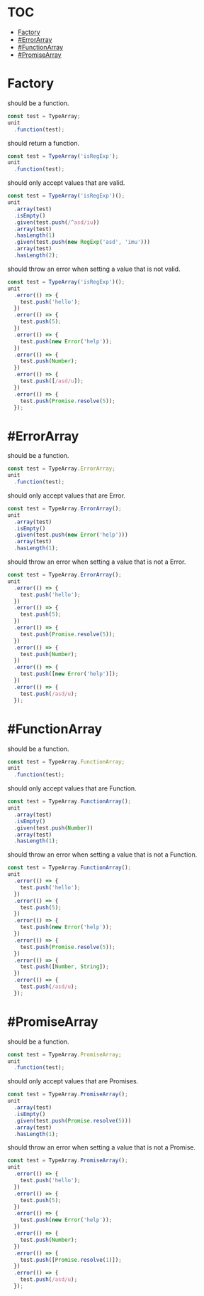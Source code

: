 # TOC
   - [Factory](#factory)
   - [#ErrorArray](#errorarray)
   - [#FunctionArray](#functionarray)
   - [#PromiseArray](#promisearray)
<a name=""></a>
 
<a name="factory"></a>
# Factory
should be a function.

```js
const test = TypeArray;
unit
  .function(test);
```

should return a function.

```js
const test = TypeArray('isRegExp');
unit
  .function(test);
```

should only accept values that are valid.

```js
const test = TypeArray('isRegExp')();
unit
  .array(test)
  .isEmpty()
  .given(test.push(/^asd/iu))
  .array(test)
  .hasLength(1)
  .given(test.push(new RegExp('asd', 'imu')))
  .array(test)
  .hasLength(2);
```

should throw an error when setting a value that is not valid.

```js
const test = TypeArray('isRegExp')();
unit
  .error(() => {
    test.push('hello');
  })
  .error(() => {
    test.push(5);
  })
  .error(() => {
    test.push(new Error('help'));
  })
  .error(() => {
    test.push(Number);
  })
  .error(() => {
    test.push([/asd/u]);
  })
  .error(() => {
    test.push(Promise.resolve(5));
  });
```

<a name="errorarray"></a>
# #ErrorArray
should be a function.

```js
const test = TypeArray.ErrorArray;
unit
  .function(test);
```

should only accept values that are Error.

```js
const test = TypeArray.ErrorArray();
unit
  .array(test)
  .isEmpty()
  .given(test.push(new Error('help')))
  .array(test)
  .hasLength(1);
```

should throw an error when setting a value that is not a Error.

```js
const test = TypeArray.ErrorArray();
unit
  .error(() => {
    test.push('hello');
  })
  .error(() => {
    test.push(5);
  })
  .error(() => {
    test.push(Promise.resolve(5));
  })
  .error(() => {
    test.push(Number);
  })
  .error(() => {
    test.push([new Error('help')]);
  })
  .error(() => {
    test.push(/asd/u);
  });
```

<a name="functionarray"></a>
# #FunctionArray
should be a function.

```js
const test = TypeArray.FunctionArray;
unit
  .function(test);
```

should only accept values that are Function.

```js
const test = TypeArray.FunctionArray();
unit
  .array(test)
  .isEmpty()
  .given(test.push(Number))
  .array(test)
  .hasLength(1);
```

should throw an error when setting a value that is not a Function.

```js
const test = TypeArray.FunctionArray();
unit
  .error(() => {
    test.push('hello');
  })
  .error(() => {
    test.push(5);
  })
  .error(() => {
    test.push(new Error('help'));
  })
  .error(() => {
    test.push(Promise.resolve(5));
  })
  .error(() => {
    test.push([Number, String]);
  })
  .error(() => {
    test.push(/asd/u);
  });
```

<a name="promisearray"></a>
# #PromiseArray
should be a function.

```js
const test = TypeArray.PromiseArray;
unit
  .function(test);
```

should only accept values that are Promises.

```js
const test = TypeArray.PromiseArray();
unit
  .array(test)
  .isEmpty()
  .given(test.push(Promise.resolve(5)))
  .array(test)
  .hasLength(1);
```

should throw an error when setting a value that is not a Promise.

```js
const test = TypeArray.PromiseArray();
unit
  .error(() => {
    test.push('hello');
  })
  .error(() => {
    test.push(5);
  })
  .error(() => {
    test.push(new Error('help'));
  })
  .error(() => {
    test.push(Number);
  })
  .error(() => {
    test.push([Promise.resolve(1)]);
  })
  .error(() => {
    test.push(/asd/u);
  });
```

